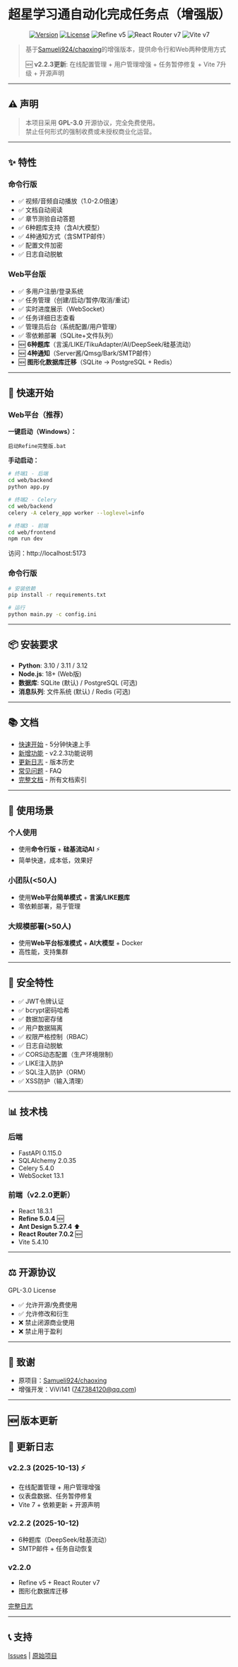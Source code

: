 # 超星学习通自动化完成任务点（增强版）

<p align="center">
  <a href="https://github.com/ViVi141/chaoxing"><img src="https://img.shields.io/badge/version-2.2.3-blue" alt="Version" /></a>
  <a href="LICENSE"><img src="https://img.shields.io/badge/license-GPL--3.0-green" alt="License" /></a>
  <img src="https://img.shields.io/badge/Refine-v5-orange" alt="Refine v5" />
  <img src="https://img.shields.io/badge/React_Router-v7-blue" alt="React Router v7" />
  <img src="https://img.shields.io/badge/Vite-v7-purple" alt="Vite v7" />
</p>

> 基于[Samueli924/chaoxing](https://github.com/Samueli924/chaoxing)的增强版本，提供命令行和Web两种使用方式
> 
> 🆕 **v2.2.3更新**: 在线配置管理 + 用户管理增强 + 任务暂停修复 + Vite 7升级 + 开源声明

---

## ⚠️ 声明

> 本项目采用 **GPL-3.0** 开源协议，完全免费使用。  
> 禁止任何形式的强制收费或未授权商业化运营。

---

## ✨ 特性

### 命令行版
- ✅ 视频/音频自动播放（1.0-2.0倍速）
- ✅ 文档自动阅读
- ✅ 章节测验自动答题
- ✅ 6种题库支持（含AI大模型）
- ✅ 4种通知方式（含SMTP邮件）
- ✅ 配置文件加密
- ✅ 日志自动脱敏

### Web平台版
- ✅ 多用户注册/登录系统
- ✅ 任务管理（创建/启动/暂停/取消/重试）
- ✅ 实时进度展示（WebSocket）
- ✅ 任务详细日志查看
- ✅ 管理员后台（系统配置/用户管理）
- ✅ 零依赖部署（SQLite+文件队列）
- 🆕 **6种题库**（言溪/LIKE/TikuAdapter/AI/DeepSeek/硅基流动）
- 🆕 **4种通知**（Server酱/Qmsg/Bark/SMTP邮件）
- 🆕 **图形化数据库迁移**（SQLite → PostgreSQL + Redis）

---

## 🚀 快速开始

### Web平台（推荐）

**一键启动（Windows）：**
```batch
启动Refine完整版.bat
```

**手动启动：**
```bash
# 终端1 - 后端
cd web/backend
python app.py

# 终端2 - Celery
cd web/backend  
celery -A celery_app worker --loglevel=info

# 终端3 - 前端
cd web/frontend
npm run dev
```

访问：http://localhost:5173

### 命令行版

```bash
# 安装依赖
pip install -r requirements.txt

# 运行
python main.py -c config.ini
```

---

## 📦 安装要求

- **Python**: 3.10 / 3.11 / 3.12
- **Node.js**: 18+ (Web版)
- **数据库**: SQLite (默认) / PostgreSQL (可选)
- **消息队列**: 文件系统 (默认) / Redis (可选)

---

## 📚 文档

- [快速开始](docs/QUICK_START.md) - 5分钟快速上手
- [新增功能](docs/NEW_FEATURES.md) - v2.2.3功能说明
- [更新日志](docs/CHANGELOG.md) - 版本历史
- [常见问题](docs/FAQ.md) - FAQ
- [完整文档](docs/INDEX.md) - 所有文档索引

---

## 🎯 使用场景

### 个人使用
- 使用**命令行版** + **硅基流动AI** ⚡
- 简单快速，成本低，效果好

### 小团队(<50人)
- 使用**Web平台简单模式** + **言溪/LIKE题库**
- 零依赖部署，易于管理

### 大规模部署(>50人)
- 使用**Web平台标准模式** + **AI大模型** + Docker
- 高性能，支持集群

---

## 🔐 安全特性

- ✅ JWT令牌认证
- ✅ bcrypt密码哈希
- ✅ 数据加密存储
- ✅ 用户数据隔离
- ✅ 权限严格控制（RBAC）
- ✅ 日志自动脱敏
- ✅ CORS动态配置（生产环境限制）
- ✅ LIKE注入防护
- ✅ SQL注入防护（ORM）
- ✅ XSS防护（输入清理）

---

## 📊 技术栈

### 后端
- FastAPI 0.115.0
- SQLAlchemy 2.0.35
- Celery 5.4.0
- WebSocket 13.1

### 前端（v2.2.0更新）
- React 18.3.1
- **Refine 5.0.4** 🆕
- **Ant Design 5.27.4** ⬆️
- **React Router 7.0.2** 🆕
- Vite 5.4.10

---

## ⚖️ 开源协议

GPL-3.0 License

- ✅ 允许开源/免费使用
- ✅ 允许修改和衍生
- ❌ 禁止闭源商业使用
- ❌ 禁止用于盈利

---

## 🙏 致谢

- 原项目：[Samueli924/chaoxing](https://github.com/Samueli924/chaoxing)
- 增强开发：ViVi141 (747384120@qq.com)

---

## 🆕 版本更新

## 📅 更新日志

### v2.2.3 (2025-10-13) ⚡
- 在线配置管理 + 用户管理增强
- 仪表盘数据、任务暂停修复  
- Vite 7 + 依赖更新 + 开源声明

### v2.2.2 (2025-10-12)
- 6种题库（DeepSeek/硅基流动）
- SMTP邮件 + 任务自动恢复

### v2.2.0
- Refine v5 + React Router v7
- 图形化数据库迁移

[完整日志](docs/CHANGELOG.md)

---

## 📞 支持

[Issues](https://github.com/ViVi141/chaoxing/issues) | [原始项目](https://github.com/Samueli924/chaoxing)

